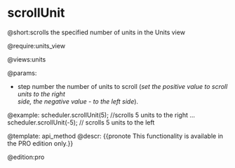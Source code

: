 scrollUnit
=============

@short:scrolls the specified number of units in the Units view

@require:units_view

@views:units
	

@params:
- step	number	the number of units to scroll (<i>set the positive value to scroll units to the right <br> side,  the negative value - to the left side</i>). 


@example:
scheduler.scrollUnit(5);  //scrolls 5 units to the right 
...
scheduler.scrollUnit(-5); // scrolls 5 units to the left 

@template:	api_method
@descr:
{{pronote This functionality is available in the PRO edition only.}}

@edition:pro